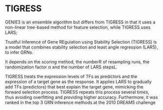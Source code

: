 # TIGRESS
GENIE3 is an ensemble algorithm but differs from TIGRESS in that it uses a non-linear tree-based method for feature selection, while TIGRESS uses LARS;

Trustful Inference of Gene REgulation using Stability Selection (TIGRESS) is a model that combines stability selection and least angle regression (LARS), to infer GRNs.

It depends on the scoring method, the numberR of resampling runs, the randomization factor α and the number of LARS stepsL.

TIGRESS treats the expression levels of TFs as predictors and the expression of a target gene as the response. It applies LARS to gradually add TFs (predictors) that best explain the target gene, mimicking the forward selection process. TIGRESS repeats this process several times, thus avoiding overfitting and providing higher accuracy. Furthermore, it was ranked in the top 3 GRN inference methods at the 2010 DREAM5 challenge 

